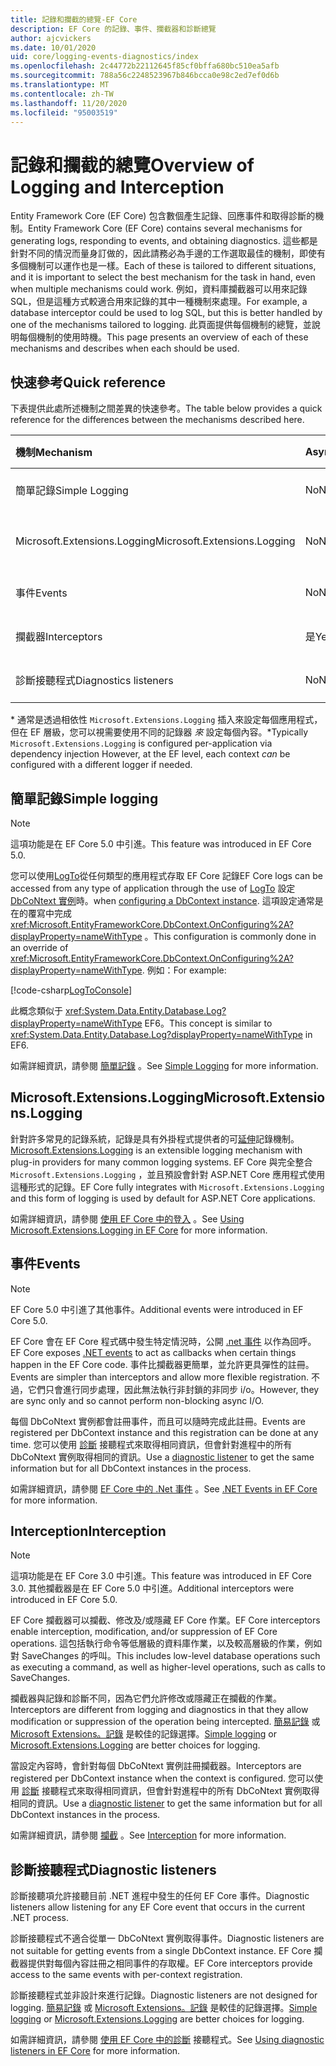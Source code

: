 ```yaml
---
title: 記錄和攔截的總覽-EF Core
description: EF Core 的記錄、事件、攔截器和診斷總覽
author: ajcvickers
ms.date: 10/01/2020
uid: core/logging-events-diagnostics/index
ms.openlocfilehash: 2c44772b22112645f85cf0bffa680bc510ea5afb
ms.sourcegitcommit: 788a56c2248523967b846bcca0e98c2ed7ef0d6b
ms.translationtype: MT
ms.contentlocale: zh-TW
ms.lasthandoff: 11/20/2020
ms.locfileid: "95003519"
---
```

# <a name="overview-of-logging-and-interception"></a><span data-ttu-id="61ee7-103">記錄和攔截的總覽</span><span class="sxs-lookup"><span data-stu-id="61ee7-103">Overview of Logging and Interception</span></span>

<span data-ttu-id="61ee7-104">Entity Framework Core (EF Core) 包含數個產生記錄、回應事件和取得診斷的機制。</span><span class="sxs-lookup"><span data-stu-id="61ee7-104">Entity Framework Core (EF Core) contains several mechanisms for generating logs, responding to events, and obtaining diagnostics.</span></span> <span data-ttu-id="61ee7-105">這些都是針對不同的情況而量身訂做的，因此請務必為手邊的工作選取最佳的機制，即使有多個機制可以運作也是一樣。</span><span class="sxs-lookup"><span data-stu-id="61ee7-105">Each of these is tailored to different situations, and it is important to select the best mechanism for the task in hand, even when multiple mechanisms could work.</span></span> <span data-ttu-id="61ee7-106">例如，資料庫攔截器可以用來記錄 SQL，但是這種方式較適合用來記錄的其中一種機制來處理。</span><span class="sxs-lookup"><span data-stu-id="61ee7-106">For example, a database interceptor could be used to log SQL, but this is better handled by one of the mechanisms tailored to logging.</span></span> <span data-ttu-id="61ee7-107">此頁面提供每個機制的總覽，並說明每個機制的使用時機。</span><span class="sxs-lookup"><span data-stu-id="61ee7-107">This page presents an overview of each of these mechanisms and describes when each should be used.</span></span>

## <a name="quick-reference"></a><span data-ttu-id="61ee7-108">快速參考</span><span class="sxs-lookup"><span data-stu-id="61ee7-108">Quick reference</span></span>

<span data-ttu-id="61ee7-109">下表提供此處所述機制之間差異的快速參考。</span><span class="sxs-lookup"><span data-stu-id="61ee7-109">The table below provides a quick reference for the differences between the mechanisms described here.</span></span>

| <span data-ttu-id="61ee7-110">機制</span><span class="sxs-lookup"><span data-stu-id="61ee7-110">Mechanism</span></span> |  <span data-ttu-id="61ee7-111">Async</span><span class="sxs-lookup"><span data-stu-id="61ee7-111">Async</span></span> | <span data-ttu-id="61ee7-112">影響範圍</span><span class="sxs-lookup"><span data-stu-id="61ee7-112">Scope</span></span> | <span data-ttu-id="61ee7-113">已登錄</span><span class="sxs-lookup"><span data-stu-id="61ee7-113">Registered</span></span> | <span data-ttu-id="61ee7-114">預定用途</span><span class="sxs-lookup"><span data-stu-id="61ee7-114">Intended use</span></span>
|:----------|--------|-------|------------|-------------
| <span data-ttu-id="61ee7-115">簡單記錄</span><span class="sxs-lookup"><span data-stu-id="61ee7-115">Simple Logging</span></span> | <span data-ttu-id="61ee7-116">No</span><span class="sxs-lookup"><span data-stu-id="61ee7-116">No</span></span> | <span data-ttu-id="61ee7-117">每個內容</span><span class="sxs-lookup"><span data-stu-id="61ee7-117">Per context</span></span> | <span data-ttu-id="61ee7-118">內容設定</span><span class="sxs-lookup"><span data-stu-id="61ee7-118">Context configuration</span></span> | <span data-ttu-id="61ee7-119">開發階段記錄</span><span class="sxs-lookup"><span data-stu-id="61ee7-119">Development-time logging</span></span>
| <span data-ttu-id="61ee7-120">Microsoft.Extensions.Logging</span><span class="sxs-lookup"><span data-stu-id="61ee7-120">Microsoft.Extensions.Logging</span></span> | <span data-ttu-id="61ee7-121">No</span><span class="sxs-lookup"><span data-stu-id="61ee7-121">No</span></span> | <span data-ttu-id="61ee7-122">每個內容 \*</span><span class="sxs-lookup"><span data-stu-id="61ee7-122">Per context\*</span></span> | <span data-ttu-id="61ee7-123">D.I.</span><span class="sxs-lookup"><span data-stu-id="61ee7-123">D.I.</span></span> <span data-ttu-id="61ee7-124">或內容設定</span><span class="sxs-lookup"><span data-stu-id="61ee7-124">or context configuration</span></span> | <span data-ttu-id="61ee7-125">生產記錄</span><span class="sxs-lookup"><span data-stu-id="61ee7-125">Production logging</span></span>
| <span data-ttu-id="61ee7-126">事件</span><span class="sxs-lookup"><span data-stu-id="61ee7-126">Events</span></span> | <span data-ttu-id="61ee7-127">No</span><span class="sxs-lookup"><span data-stu-id="61ee7-127">No</span></span> | <span data-ttu-id="61ee7-128">每個內容</span><span class="sxs-lookup"><span data-stu-id="61ee7-128">Per context</span></span> | <span data-ttu-id="61ee7-129">任何時間</span><span class="sxs-lookup"><span data-stu-id="61ee7-129">Any time</span></span> | <span data-ttu-id="61ee7-130">回應 EF 事件</span><span class="sxs-lookup"><span data-stu-id="61ee7-130">Reacting to EF events</span></span>
| <span data-ttu-id="61ee7-131">攔截器</span><span class="sxs-lookup"><span data-stu-id="61ee7-131">Interceptors</span></span> | <span data-ttu-id="61ee7-132">是</span><span class="sxs-lookup"><span data-stu-id="61ee7-132">Yes</span></span> | <span data-ttu-id="61ee7-133">每個內容</span><span class="sxs-lookup"><span data-stu-id="61ee7-133">Per context</span></span> | <span data-ttu-id="61ee7-134">內容設定</span><span class="sxs-lookup"><span data-stu-id="61ee7-134">Context configuration</span></span> | <span data-ttu-id="61ee7-135">操作 EF 作業</span><span class="sxs-lookup"><span data-stu-id="61ee7-135">Manipulating EF operations</span></span>
| <span data-ttu-id="61ee7-136">診斷接聽程式</span><span class="sxs-lookup"><span data-stu-id="61ee7-136">Diagnostics listeners</span></span> | <span data-ttu-id="61ee7-137">No</span><span class="sxs-lookup"><span data-stu-id="61ee7-137">No</span></span> | <span data-ttu-id="61ee7-138">Process</span><span class="sxs-lookup"><span data-stu-id="61ee7-138">Process</span></span> | <span data-ttu-id="61ee7-139">全域</span><span class="sxs-lookup"><span data-stu-id="61ee7-139">Globally</span></span> | <span data-ttu-id="61ee7-140">應用程式診斷</span><span class="sxs-lookup"><span data-stu-id="61ee7-140">Application diagnostics</span></span>

<span data-ttu-id="61ee7-141">\* 通常是透過相依性 `Microsoft.Extensions.Logging` 插入來設定每個應用程式，但在 EF 層級，您可以視需要使用不同的記錄器 _來_ 設定每個內容。</span><span class="sxs-lookup"><span data-stu-id="61ee7-141">\*Typically `Microsoft.Extensions.Logging` is configured per-application via dependency injection However, at the EF level, each context _can_ be configured with a different logger if needed.</span></span>

## <a name="simple-logging"></a><span data-ttu-id="61ee7-142">簡單記錄</span><span class="sxs-lookup"><span data-stu-id="61ee7-142">Simple logging</span></span>

> [!NOTE]
> <span data-ttu-id="61ee7-143">這項功能是在 EF Core 5.0 中引進。</span><span class="sxs-lookup"><span data-stu-id="61ee7-143">This feature was introduced in EF Core 5.0.</span></span>

<span data-ttu-id="61ee7-144">您可以使用[LogTo](https://github.com/dotnet/efcore/blob/ec3df8fd7e4ea4ebeebfa747619cef37b23ab2c6/src/EFCore/DbContextOptionsBuilder.cs#L135)從任何類型的應用程式存取 EF Core 記錄</span><span class="sxs-lookup"><span data-stu-id="61ee7-144">EF Core logs can be accessed from any type of application through the use of [LogTo](https://github.com/dotnet/efcore/blob/ec3df8fd7e4ea4ebeebfa747619cef37b23ab2c6/src/EFCore/DbContextOptionsBuilder.cs#L135)</span></span> <!-- Issue #2748 <xref:Microsoft.EntityFrameworkCore.DbContextOptionsBuilder.LogTo%2A> --> <span data-ttu-id="61ee7-145">設定 [DbCoNtext 實例](xref:core/dbcontext-configuration/index)時。</span><span class="sxs-lookup"><span data-stu-id="61ee7-145">when [configuring a DbContext instance](xref:core/dbcontext-configuration/index).</span></span> <span data-ttu-id="61ee7-146">這項設定通常是在的覆寫中完成 <xref:Microsoft.EntityFrameworkCore.DbContext.OnConfiguring%2A?displayProperty=nameWithType> 。</span><span class="sxs-lookup"><span data-stu-id="61ee7-146">This configuration is commonly done in an override of <xref:Microsoft.EntityFrameworkCore.DbContext.OnConfiguring%2A?displayProperty=nameWithType>.</span></span> <span data-ttu-id="61ee7-147">例如：</span><span class="sxs-lookup"><span data-stu-id="61ee7-147">For example:</span></span>

<!--
    protected override void OnConfiguring(DbContextOptionsBuilder optionsBuilder)
        => optionsBuilder.LogTo(Console.WriteLine);
-->
[!code-csharp[LogToConsole](../../../samples/core/Miscellaneous/Logging/SimpleLogging/Program.cs?name=LogToConsole)]

<span data-ttu-id="61ee7-148">此概念類似于 <xref:System.Data.Entity.Database.Log?displayProperty=nameWithType> EF6。</span><span class="sxs-lookup"><span data-stu-id="61ee7-148">This concept is similar to <xref:System.Data.Entity.Database.Log?displayProperty=nameWithType> in EF6.</span></span>

<span data-ttu-id="61ee7-149">如需詳細資訊，請參閱 [簡單記錄](xref:core/logging-events-diagnostics/simple-logging) 。</span><span class="sxs-lookup"><span data-stu-id="61ee7-149">See [Simple Logging](xref:core/logging-events-diagnostics/simple-logging) for more information.</span></span>

## <a name="microsoftextensionslogging"></a><span data-ttu-id="61ee7-150">Microsoft.Extensions.Logging</span><span class="sxs-lookup"><span data-stu-id="61ee7-150">Microsoft.Extensions.Logging</span></span>

<span data-ttu-id="61ee7-151">針對許多常見的記錄系統，記錄是具有外掛程式提供者的可[延伸](/dotnet/core/extensions/logging)記錄機制。</span><span class="sxs-lookup"><span data-stu-id="61ee7-151">[Microsoft.Extensions.Logging](/dotnet/core/extensions/logging) is an extensible logging mechanism with plug-in providers for many common logging systems.</span></span> <span data-ttu-id="61ee7-152">EF Core 與完全整合 `Microsoft.Extensions.Logging` ，並且預設會針對 ASP.NET Core 應用程式使用這種形式的記錄。</span><span class="sxs-lookup"><span data-stu-id="61ee7-152">EF Core fully integrates with `Microsoft.Extensions.Logging` and this form of logging is used by default for ASP.NET Core applications.</span></span>

<span data-ttu-id="61ee7-153">如需詳細資訊，請參閱 [使用 EF Core 中的登入](xref:core/logging-events-diagnostics/extensions-logging) 。</span><span class="sxs-lookup"><span data-stu-id="61ee7-153">See [Using Microsoft.Extensions.Logging in EF Core](xref:core/logging-events-diagnostics/extensions-logging) for more information.</span></span>

## <a name="events"></a><span data-ttu-id="61ee7-154">事件</span><span class="sxs-lookup"><span data-stu-id="61ee7-154">Events</span></span>

> [!NOTE]
> <span data-ttu-id="61ee7-155">EF Core 5.0 中引進了其他事件。</span><span class="sxs-lookup"><span data-stu-id="61ee7-155">Additional events were introduced in EF Core 5.0.</span></span>

<span data-ttu-id="61ee7-156">EF Core 會在 EF Core 程式碼中發生特定情況時，公開 [.net 事件](/dotnet/standard/events/) 以作為回呼。</span><span class="sxs-lookup"><span data-stu-id="61ee7-156">EF Core exposes [.NET events](/dotnet/standard/events/) to act as callbacks when certain things happen in the EF Core code.</span></span> <span data-ttu-id="61ee7-157">事件比攔截器更簡單，並允許更具彈性的註冊。</span><span class="sxs-lookup"><span data-stu-id="61ee7-157">Events are simpler than interceptors and allow more flexible registration.</span></span> <span data-ttu-id="61ee7-158">不過，它們只會進行同步處理，因此無法執行非封鎖的非同步 i/o。</span><span class="sxs-lookup"><span data-stu-id="61ee7-158">However, they are sync only and so cannot perform non-blocking async I/O.</span></span>

<span data-ttu-id="61ee7-159">每個 DbCoNtext 實例都會註冊事件，而且可以隨時完成此註冊。</span><span class="sxs-lookup"><span data-stu-id="61ee7-159">Events are registered per DbContext instance and this registration can be done at any time.</span></span> <span data-ttu-id="61ee7-160">您可以使用 [診斷](xref:core/logging-events-diagnostics/diagnostic-listeners) 接聽程式來取得相同資訊，但會針對進程中的所有 DbCoNtext 實例取得相同的資訊。</span><span class="sxs-lookup"><span data-stu-id="61ee7-160">Use a [diagnostic listener](xref:core/logging-events-diagnostics/diagnostic-listeners) to get the same information but for all DbContext instances in the process.</span></span>

<span data-ttu-id="61ee7-161">如需詳細資訊，請參閱 [EF Core 中的 .Net 事件](xref:core/logging-events-diagnostics/events) 。</span><span class="sxs-lookup"><span data-stu-id="61ee7-161">See [.NET Events in EF Core](xref:core/logging-events-diagnostics/events) for more information.</span></span>

## <a name="interception"></a><span data-ttu-id="61ee7-162">Interception</span><span class="sxs-lookup"><span data-stu-id="61ee7-162">Interception</span></span>

> [!NOTE]
> <span data-ttu-id="61ee7-163">這項功能是在 EF Core 3.0 中引進。</span><span class="sxs-lookup"><span data-stu-id="61ee7-163">This feature was introduced in EF Core 3.0.</span></span> <span data-ttu-id="61ee7-164">其他攔截器是在 EF Core 5.0 中引進。</span><span class="sxs-lookup"><span data-stu-id="61ee7-164">Additional interceptors were introduced in EF Core 5.0.</span></span>

<span data-ttu-id="61ee7-165">EF Core 攔截器可以攔截、修改及/或隱藏 EF Core 作業。</span><span class="sxs-lookup"><span data-stu-id="61ee7-165">EF Core interceptors enable interception, modification, and/or suppression of EF Core operations.</span></span> <span data-ttu-id="61ee7-166">這包括執行命令等低層級的資料庫作業，以及較高層級的作業，例如對 SaveChanges 的呼叫。</span><span class="sxs-lookup"><span data-stu-id="61ee7-166">This includes low-level database operations such as executing a command, as well as higher-level operations, such as calls to SaveChanges.</span></span>

<span data-ttu-id="61ee7-167">攔截器與記錄和診斷不同，因為它們允許修改或隱藏正在攔截的作業。</span><span class="sxs-lookup"><span data-stu-id="61ee7-167">Interceptors are different from logging and diagnostics in that they allow modification or suppression of the operation being intercepted.</span></span> <span data-ttu-id="61ee7-168">[簡易記錄](xref:core/logging-events-diagnostics/simple-logging) 或 [Microsoft Extensions。記錄](xref:core/logging-events-diagnostics/extensions-logging) 是較佳的記錄選擇。</span><span class="sxs-lookup"><span data-stu-id="61ee7-168">[Simple logging](xref:core/logging-events-diagnostics/simple-logging) or [Microsoft.Extensions.Logging](xref:core/logging-events-diagnostics/extensions-logging) are better choices for logging.</span></span>

<span data-ttu-id="61ee7-169">當設定內容時，會針對每個 DbCoNtext 實例註冊攔截器。</span><span class="sxs-lookup"><span data-stu-id="61ee7-169">Interceptors are registered per DbContext instance when the context is configured.</span></span> <span data-ttu-id="61ee7-170">您可以使用 [診斷](xref:core/logging-events-diagnostics/diagnostic-listeners) 接聽程式來取得相同資訊，但會針對進程中的所有 DbCoNtext 實例取得相同的資訊。</span><span class="sxs-lookup"><span data-stu-id="61ee7-170">Use a [diagnostic listener](xref:core/logging-events-diagnostics/diagnostic-listeners) to get the same information but for all DbContext instances in the process.</span></span>

<span data-ttu-id="61ee7-171">如需詳細資訊，請參閱 [攔截](xref:core/logging-events-diagnostics/interceptors) 。</span><span class="sxs-lookup"><span data-stu-id="61ee7-171">See [Interception](xref:core/logging-events-diagnostics/interceptors) for more information.</span></span>

## <a name="diagnostic-listeners"></a><span data-ttu-id="61ee7-172">診斷接聽程式</span><span class="sxs-lookup"><span data-stu-id="61ee7-172">Diagnostic listeners</span></span>

<span data-ttu-id="61ee7-173">診斷接聽項允許接聽目前 .NET 進程中發生的任何 EF Core 事件。</span><span class="sxs-lookup"><span data-stu-id="61ee7-173">Diagnostic listeners allow listening for any EF Core event that occurs in the current .NET process.</span></span>

<span data-ttu-id="61ee7-174">診斷接聽程式不適合從單一 DbCoNtext 實例取得事件。</span><span class="sxs-lookup"><span data-stu-id="61ee7-174">Diagnostic listeners are not suitable for getting events from a single DbContext instance.</span></span> <span data-ttu-id="61ee7-175">EF Core 攔截器提供對每個內容註冊之相同事件的存取權。</span><span class="sxs-lookup"><span data-stu-id="61ee7-175">EF Core interceptors provide access to the same events with per-context registration.</span></span>

<span data-ttu-id="61ee7-176">診斷接聽程式並非設計來進行記錄。</span><span class="sxs-lookup"><span data-stu-id="61ee7-176">Diagnostic listeners are not designed for logging.</span></span> <span data-ttu-id="61ee7-177">[簡易記錄](xref:core/logging-events-diagnostics/simple-logging) 或 [Microsoft Extensions。記錄](xref:core/logging-events-diagnostics/extensions-logging) 是較佳的記錄選擇。</span><span class="sxs-lookup"><span data-stu-id="61ee7-177">[Simple logging](xref:core/logging-events-diagnostics/simple-logging) or [Microsoft.Extensions.Logging](xref:core/logging-events-diagnostics/extensions-logging) are better choices for logging.</span></span>

<span data-ttu-id="61ee7-178">如需詳細資訊，請參閱 [使用 EF Core 中的診斷](xref:core/logging-events-diagnostics/diagnostic-listeners) 接聽程式。</span><span class="sxs-lookup"><span data-stu-id="61ee7-178">See [Using diagnostic listeners in EF Core](xref:core/logging-events-diagnostics/diagnostic-listeners) for more information.</span></span>
